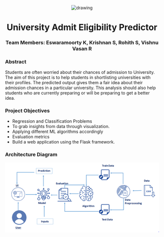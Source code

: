 <div align="center">
  <img src="https://upload.wikimedia.org/wikipedia/commons/5/51/IBM_logo.svg"  align="center" alt="drawing" width="200" />
  <br/>
   <h1>University Admit Eligibility Predictor</h1>
   <h3>Team Members: Eswaramoorty K, Krishnan S, Rohith S, Vishnu Vasan R </h3>
</div>

### Abstract
Students are often worried about their chances of admission to University. The aim of this project is to help students in shortlisting universities with their profiles. The predicted output gives them a fair idea about their admission chances in a particular university. This analysis should also help students who are currently preparing or will be preparing to get a better idea.

### Project Objectives
- Regression and Classification Problems
- To grab insights from data through visualization.
- Applying different ML algorithms accordingly 
- Evaluation metrics
- Build a web application using the Flask framework.

### Architecture Diagram
![Screenshot](https://github.com/IBM-EPBL/IBM-Project-1635-1658406225/blob/master/Images/ArchitectureDiagram.png)



